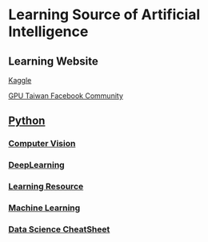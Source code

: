 # Learning Source of Artificial Intelligence

## Learning Website
[Kaggle](https://www.kaggle.com/)

[GPU Taiwan Facebook Community](https://www.facebook.com/groups/344517158933201)

## [Python](https://github.com/Coolshanlan/Learning-Resource/tree/master/Python)

### [Computer Vision](https://github.com/Coolshanlan/Learning-Resource/tree/master/Computer%20Vision)


### [DeepLearning](https://github.com/Coolshanlan/Learning-Resource/tree/master/DeepLearning)


### [Learning Resource](https://github.com/Coolshanlan/Learning-Resource/tree/master/Learning)
### [Machine Learning](https://github.com/Coolshanlan/Learning-Resource/tree/master/MachineLearning)


### [Data Science CheatSheet](https://www.kaggle.com/timoboz/data-science-cheat-sheets?select=Excel)